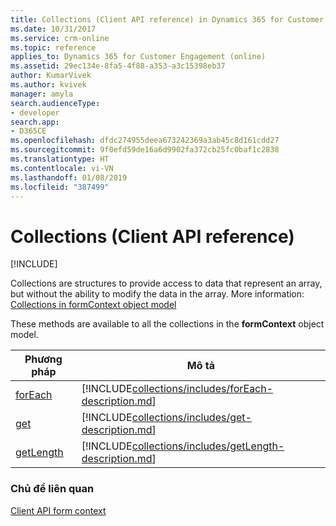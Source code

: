 ```yaml
---
title: Collections (Client API reference) in Dynamics 365 for Customer Engagement| MicrosoftDocs
ms.date: 10/31/2017
ms.service: crm-online
ms.topic: reference
applies_to: Dynamics 365 for Customer Engagement (online)
ms.assetid: 29ec134e-8fa5-4f88-a353-a3c15398eb37
author: KumarVivek
ms.author: kvivek
manager: amyla
search.audienceType:
- developer
search.app:
- D365CE
ms.openlocfilehash: dfdc274955deea673242369a3ab45c8d161cdd27
ms.sourcegitcommit: 9f0efd59de16a6d9902fa372cb25fc0baf1c2838
ms.translationtype: HT
ms.contentlocale: vi-VN
ms.lasthandoff: 01/08/2019
ms.locfileid: "387499"
---
```

# <a name="collections-client-api-reference"></a>Collections (Client API reference)

[!INCLUDE[](../../../includes/cc_applies_to_update_9_0_0.md)]

Collections are structures to provide access to data that represent an array, but without the ability to modify the data in the array. More information: [Collections in formContext object model](../clientapi-form-context.md#collections-in-the-formcontext-object-model)

These methods are available to all the collections in the **formContext** object model.


|                Phương pháp                 |                                               Mô tả                                                |
|---------------------------------------|----------------------------------------------------------------------------------------------------------|
|   [forEach](collections/forEach.md)   |   [!INCLUDE[collections/includes/forEach-description.md](collections/includes/forEach-description.md)]   |
|       [get](collections/get.md)       |       [!INCLUDE[collections/includes/get-description.md](collections/includes/get-description.md)]       |
| [getLength](collections/getLength.md) | [!INCLUDE[collections/includes/getLength-description.md](collections/includes/getLength-description.md)] |

### <a name="related-topics"></a>Chủ đề liên quan

[Client API form context](../clientapi-form-context.md)



